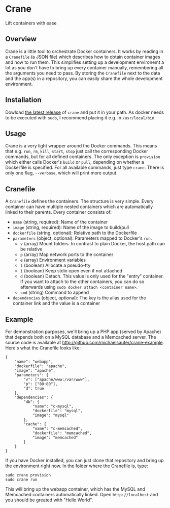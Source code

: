 # Crane
Lift containers with ease

## Overview
Crane is a little tool to orchestrate Docker containers. It works by reading in a `Cranefile` (a JSON file) which describes how to obtain container images and how to run them. This simplifies setting up a development environemt a lot as you don't have to bring up every container manually, remembering all the arguments you need to pass. By storing the `Cranefile` next to the data and the app(s) in a repository, you can easily share the whole development environment.

## Installation
Dowload [the latest release](https://github.com/michaelsauter/crane/releases/download/v0.3.0/crane) of `crane` and put it in your path. As docker needs to be executed with `sudo`, I recommend placing it e.g. in `/usr/local/bin`.

## Usage
Crane is a very light wrapper around the Docker commands. This means that e.g. `run`, `rm`, `kill`, `start`, `stop` just call the corresponding Docker commands, but for all defined containers. The only exception is `provision` which either calls Docker's `build` or `pull`, depending on whether a Dockerfile is specified. For all available commands, just type `crane`. There is only one flag, `--verbose`, which will print more output.

## Cranefile
A `Cranefile` defines the containers. The structure is very simple. Every container can have multiple nested containers which are automatically linked to their parents. Every container consists of:

* `name` (string, required): Name of the container
* `image` (string, required): Name of the image to build/pull
* `dockerfile` (string, optional): Relative path to the Dockerfile
* `parameters` (object, optional): Parameters mapped to Docker's `run`.
  * `v` (array) Mount folders. In contrast to plain Docker, the host path can be relative
  * `p` (array) Map network ports to the container
  * `e` (array) Environment variables
  * `t` (boolean) Allocate a pseudo-tty
  * `i` (boolean) Keep stdin open even if not attached
  * `d` (boolean) Detach. This value is only used for the "entry" container. If you want to attach to the other containers, you can do so afterwards using `sudo docker attach <container name>`.
  * `cmd` (string) Command to append
* `dependencies` (object, optional): The key is the alias used for the container link and the value is a container

## Example
For demonstration purposes, we'll bring up a PHP app (served by Apache) that depends both on a MySQL database and a Memcached server. The source code is available at http://github.com/michaelsauter/crane-example. Here's what the Cranefile looks like:

```
{
	"name": "webapp",
	"dockerfile": "apache",
	"image": "apache",
	"parameters": {
		"v": ["apache/www:/var/www"],
		"p": ["80:80"],
		"d": true
	},
	"dependencies": {
		"db": {
			"name": "c-mysql",
			"dockerfile": "mysql",
			"image": "mysql"
		},
		"cache": {
			"name": "c-memcached",
			"dockerfile": "memcached",
			"image": "memcached"
		}
	}
}
```
If you have Docker installed, you can just clone that repository and bring up the environment right now.
In the folder where the Cranefile is, type:

```
sudo crane provision
sudo crane run
```

This will bring up the webapp container, which has the MySQL and Memcached containers automatically linked. Open `http://localhost` and you should be greated with "Hello World".